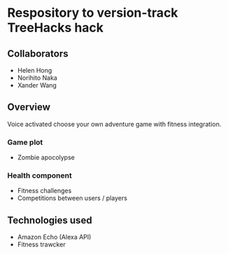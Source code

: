 # Respository to version-track TreeHacks hack

## Collaborators
- Helen Hong
- Norihito Naka
- Xander Wang

## Overview
Voice activated choose your own adventure game with fitness integration.

### Game plot
- Zombie apocolypse

### Health component
- Fitness challenges 
- Competitions between users / players

## Technologies used
- Amazon Echo (Alexa API)
- Fitness trawcker

